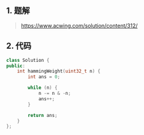 ## 1. 题解
> https://www.acwing.com/solution/content/312/

## 2. 代码
```c++
class Solution {
public:
    int hammingWeight(uint32_t n) {
        int ans = 0;

        while (n) {
            n -= n & -n;
            ans++;
        }

        return ans;
    }
};
```